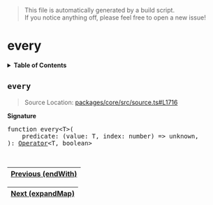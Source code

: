 > This file is automatically generated by a build script.<br>If you notice anything off, please feel free to open a new issue!

# every

<details><summary><b>Table of Contents</b></summary><br>

1. [<code>every</code>](#every)</details>

## <a name="every"></a><code>every</code>

> Source Location: [packages\/core\/src\/source.ts#L1716](..\/..\/packages\/core\/src\/source.ts#L1716)

<b>Signature</b>

<pre>function every&lt;T&gt;(<br>    predicate: (value: T, index: number) =&gt; unknown,<br>): <a href="../01-api-basics/04-Operator.md#Operator">Operator</a>&lt;T, boolean&gt;</pre><br>

| [Previous \(endWith\)](018-endWith.md#readme) |
| --- |

<div align="right">

| [Next \(expandMap\)](020-expandMap.md#readme) |
| --- |
</div>
